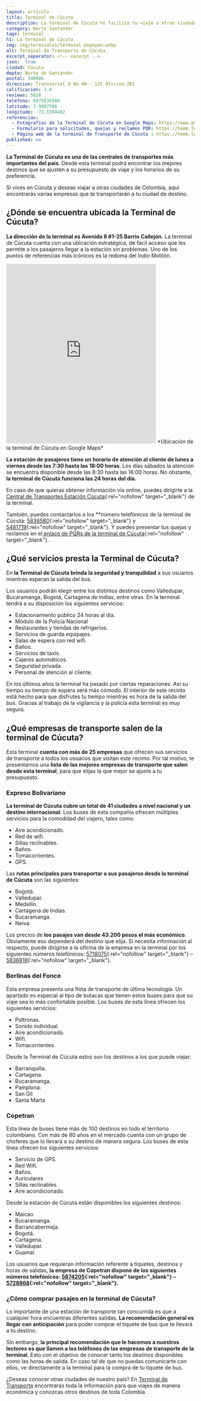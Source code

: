 ```yaml
---
layout: articulo
title: Terminal de Cúcuta
description: La terminal de Cúcuta te facilita tu viaje a otras ciudades de Colombia 🚌. Aquí encontrarás varias empresas que te transportarán a tu ciudad de destino
category: Norte Santander
tags: terminal
h1: La terminal de Cúcuta
img: img/terminales/terminal-popayan.webp
alt: Terminal de Transporte de Cúcuta
excerpt_separator: <!-- excerpt -->
json:  true
ciudad: Cúcuta
depto: Norte de Santander
postal: 540006
direccion: Transversal 9 No 4N - 125 Oficina 201
calificacion: 3.4
reviews: 5628
telefono: 6075836580
latitude: 7.9087586
longitude: -72.5394402
referencias:
  - Fotografías de la Terminal de Cúcuta en Google Maps: https://www.google.com/maps/place/CENTRAL+DE+TRANSPORTES+C%C3%9ACUTA/@7.8956965,-72.5080074,3a,75y,90t/data=!3m8!1e2!3m6!1sAF1QipPNRLBwZ12w7evCh0fRiGHOmKSHmpThVXXCLNyL!2e10!3e12!6shttps:%2F%2Flh5.googleusercontent.com%2Fp%2FAF1QipPNRLBwZ12w7evCh0fRiGHOmKSHmpThVXXCLNyL%3Dw529-h298-k-no!7i4000!8i2250!4m7!3m6!1s0x8e6645707d69c31d:0x1e01d8744f37138f!8m2!3d7.8956965!4d-72.5080074!14m1!1BCgIgAQ
  - Formulario para solicitudes, quejas y reclamos PQR: https://home.terminalcucuta.gov.co/pqrs/
  - Página web de la terminal de Transporte de Cúcuta : https://home.terminalcucuta.gov.co
published: no
---
```

**La Terminal de Cúcuta es una de las centrales de transportes más importantes del país**. Desde esta terminal podrá encontrar los mejores destinos que se ajusten a su presupuesto de viaje y los horarios de su preferencia.

Si vives en Cúcuta y deseas viajar a otras ciudades de Colombia, aquí encontrarás varias empresas que te transportarán a tu ciudad de destino.

## ¿Dónde se encuentra ubicada la Terminal de Cúcuta?

**La dirección de la terminal es Avenida 8 #1-25 Barrio Callejón.** La terminal de Cúcuta cuenta con una ubicación estratégica, de fácil acceso que les permite a los pasajeros llegar a la estación sin problemas. Uno de los puntos de referencias más icónicos es la redoma del Indio Motilón.

<iframe src="https://www.google.com/maps/embed?pb=!1m18!1m12!1m3!1d3951.993980671521!2d-72.5101960854347!3d7.895696494311881!2m3!1f0!2f0!3f0!3m2!1i1024!2i768!4f13.1!3m3!1m2!1s0x8e6645707d69c31d%3A0x1e01d8744f37138f!2sCENTRAL%20DE%20TRANSPORTES%20C%C3%9ACUTA!5e0!3m2!1ses-419!2sco!4v1656641839127!5m2!1ses-419!2sco" width="400" height="480" style="border:0;" allowfullscreen="" loading="lazy" referrerpolicy="no-referrer-when-downgrade"></iframe>
*Ubicación de la terminal de Cúcuta en Google Maps*

**La estación de pasajeros tiene un horario de atención al cliente de lunes a viernes desde las 7:30 hasta las 18:00 horas**. Los días sábados la atención se encuentra disponible desde las 8:30 hasta las 16:00 horas. No obstante, **la terminal de Cúcuta funciona las 24 horas del día.**

En caso de que quieras obtener información vía online, puedes dirigirte a la [Central de Transportes Estación Cúcuta](https://home.terminalcucuta.gov.co/){:rel="nofollow" target="_blank"} de la terminal.

También, puedes contactarlos a los **número telefónicos de la terminal de Cúcuta: [5836580](tel:6075836580){:rel="nofollow" target="_blank"} y [5481719](tel:6075481719){:rel="nofollow" target="_blank"}. Y puedes presentar tus quejas y reclamos en el[ enlace de PQRs de la terminal de Cúcuta](https://home.terminalcucuta.gov.co/pqrs/){:rel="nofollow" target="_blank"}.

## ¿Qué servicios presta la Terminal de Cúcuta?

En **la Terminal de Cúcuta brinda la seguridad y tranquilidad** a sus usuarios mientras esperan la salida del bus.

Los usuarios podrán elegir entre los distintos destinos como Valledupar, Bucaramanga, Bogotá, Cartagena de Indias, entre otras. En la terminal tendrá a su disposición los siguientes servicios:

- Estacionamiento público 24 horas al día.
- Módulo de la Policía Nacional
- Restaurantes y tiendas de refrigerios.
- Servicios de guarda equipajes.
- Salas de espera con red wifi.
- Baños.
- Servicios de taxis.
- Cajeros automáticos.
- Seguridad privada.
- Personal de atención al cliente.

En los últimos años la terminal ha pasado por ciertas reparaciones. Así su tiempo su tiempo de espera será más cómodo. El interior de este recinto está hecho para que disfrutes tu tiempo mientras es hora de la salida del bus. Gracias al trabajo de la vigilancia y la policía esta terminal es muy segura.

## ¿Qué empresas de transporte salen de la terminal de Cúcuta?

Esta terminal **cuenta con más de 25 empresas** que ofrecen sus servicios de transporte a todos los usuarios que visitan este recinto. Por tal motivo, te presentamos una **lista de las mejores empresas de transporte que salen desde esta terminal**, para que elijas la que mejor se ajuste a tu presupuesto.

### Expreso Bolivariano

**La terminal de Cúcuta cubre un total de 41 ciudades a nivel nacional y un destino internacional**. Los buses de esta compañía ofrecen múltiples servicios para la comodidad del viajero, tales como:

- Aire acondicionado.
- Red de wifi.
- Sillas reclinables.
- Baños.
- Tomacorrientes.
- GPS.

Las **rutas principales para transportar a sus pasajeros desde la terminal de Cúcuta** son las siguientes:

- Bogotá.
- Valledupar.
- Medellín.
- Cartagena de Indias.
- Bucaramanga.
- Neiva.

Los precios de **los pasajes van desde 43.200 pesos el más económico**. Obviamente eso dependerá del destino que elija. Si necesita información al respecto, puede dirigirse a la oficina de la empresa en la terminal por los siguientes números telefónicos: [5718075](tel:6075718075){:rel="nofollow" target="_blank"} – [5836818](tel:6075836818){:rel="nofollow" target="_blank"}.

### Berlinas del Fonce

Esta empresa presenta una flota de transporte de última tecnología. Un apartado es especial al tipo de butacas que tienen estos buses para que su viaje sea lo más confortable posible. Los buses de esta línea ofrecen los siguientes servicios:

- Poltronas.
- Sonido individual.
- Aire acondicionado.
- Wifi.
- Tomacorrientes.

Desde la Terminal de Cúcuta estos son los destinos a los que puede viajar:

- Barranquilla.
- Cartagena.
- Bucaramanga.
- Pamplona.
- San Gil
- Santa Marta

### Copetran

Esta línea de buses tiene más de 100 destinos en todo el territorio colombiano. Con más de 80 años en el mercado cuenta con un grupo de choferes que lo llevará a su destino de manera segura. Los buses de esta línea ofrecen los siguientes servicios:

- Servicio de GPS.
- Red Wifi.
- Baños.
- Auriculares
- Sillas reclinables.
- Aire acondicionado.

Desde la estación de Cúcuta están disponibles los siguientes destinos:

- Maicao
- Bucaramanga.
- Barrancabermeja.
- Bogotá.
- Cartagena.
- Valledupar.
- Guamal.

Los usuarios que requieran información referente a tiquetes, destinos y horas de salidas, **la empresa de Copetran dispone de los siguientes números telefónicos: [5874205](tel:6075874205){:rel="nofollow" target="_blank"} – [5728868](tel:6075728868){:rel="nofollow" target="_blank"}.**

### ¿Cómo comprar pasajes en la terminal de Cúcuta?

Lo importante de una estación de transporte tan concurrida es que a cualquier hora encuentras diferentes salidas. **La recomendación general es llegar con anticipación** para poder comprar el tiquete de bus que te llevará a tu destino.

Sin embargo, **la principal recomendación que le hacemos a nuestros lectores es que llamen a los teléfonos de las empresas de transporte de la terminal**. Esto con el objetivo de conocer tanto los destinos disponibles como las horas de salida. En caso tal de que no puedas comunicarte con ellos, ve directamente a la terminal para la compra de tu tiquete de bus.

¿Deseas conocer otras ciudades de nuestro país? En [Terminal de Transporte]({{site.baseurl}}/) encontrarás toda la información para que viajes de manera económica y conozcas otros destinos de toda Colombia.
